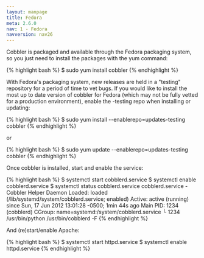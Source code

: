 ```yaml
---
layout: manpage
title: Fedora
meta: 2.6.0
nav: 1 - Fedora
navversion: nav26
---
```


Cobbler is packaged and available through the Fedora packaging system, so you just need to install the packages with the
yum command:

{% highlight bash %}
$ sudo yum install cobbler
{% endhighlight %}

With Fedora's packaging system, new releases are held in a "testing" repository for a period of time to vet bugs. If you
would like to install the most up to date version of cobbler for Fedora (which may not be fully vetted for a production
environment), enable the -testing repo when installing or updating:

{% highlight bash %}
$ sudo yum install --enablerepo=updates-testing cobbler
{% endhighlight %}

or

{% highlight bash %}
$ sudo yum update --enablerepo=updates-testing cobbler
{% endhighlight %}

Once cobbler is installed, start and enable the service:

{% highlight bash %}
$ systemctl start cobblerd.service
$ systemctl enable cobblerd.service
$ systemctl status cobblerd.service
cobblerd.service - Cobbler Helper Daemon
      Loaded: loaded (/lib/systemd/system/cobblerd.service; enabled)
      Active: active (running) since Sun, 17 Jun 2012 13:01:28 -0500; 1min 44s ago
    Main PID: 1234 (cobblerd)
      CGroup: name=systemd:/system/cobblerd.service
          └ 1234 /usr/bin/python /usr/bin/cobblerd -F
{% endhighlight %}

And (re)start/enable Apache:

{% highlight bash %}
$ systemctl start httpd.service
$ systemctl enable httpd.service
{% endhighlight %}
